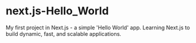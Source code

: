 # next.js-Hello_World
My first project in Next.js - a simple 'Hello World' app. Learning Next.js to build dynamic, fast, and scalable applications.
